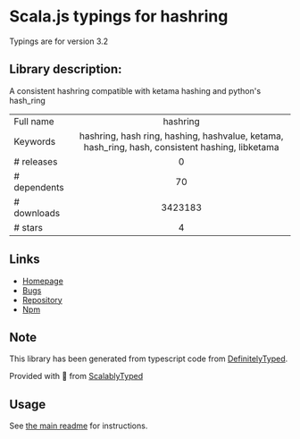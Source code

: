 
# Scala.js typings for hashring

Typings are for version 3.2

## Library description:
A consistent hashring compatible with ketama hashing and python's hash_ring

|                    |                 |
| ------------------ | :-------------: |
| Full name          | hashring |
| Keywords           | hashring, hash ring, hashing, hashvalue, ketama, hash_ring, hash, consistent hashing, libketama |
| # releases         | 0 |
| # dependents       | 70 |
| # downloads        | 3423183 |
| # stars            | 4 |

## Links
- [Homepage](http://github.com/3rd-Eden/node-hashring/)
- [Bugs](http://github.com/3rd-Eden/node-hashring/issues)
- [Repository](https://github.com/3rd-Eden/node-hashring)
- [Npm](https://www.npmjs.com/package/hashring)
    


## Note
This library has been generated from typescript code from [DefinitelyTyped](https://definitelytyped.org).

Provided with :purple_heart: from [ScalablyTyped](https://github.com/oyvindberg/ScalablyTyped)

## Usage
See [the main readme](../../readme.md) for instructions.



